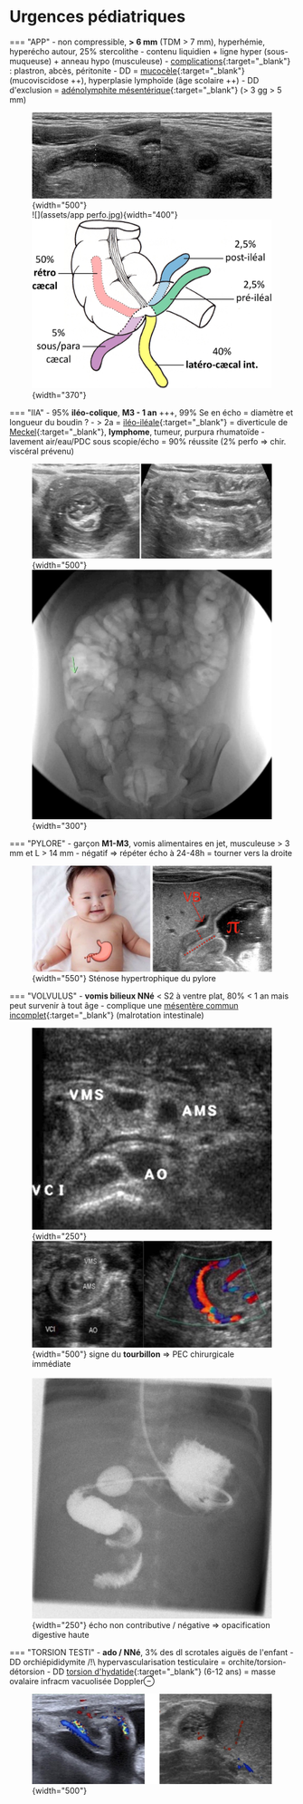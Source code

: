 # Urgences pédiatriques

=== "APP"
    - non compressible, **> 6 mm** (TDM > 7 mm), hyperhémie, hyperécho autour, 25% stercolithe
    - contenu liquidien + ligne hyper (sous-muqueuse) + anneau hypo (musculeuse)
    - [complications](https://www.lexipatho.fr/36-appendicite-aigue){:target="_blank"} : plastron, abcès, péritonite
    - DD = [mucocèle](https://radiopaedia.org/articles/appendiceal-mucocele-2){:target="_blank"} (mucoviscidose ++), hyperplasie lymphoïde (âge scolaire ++)
    - DD d'exclusion = [adénolymphite mésentérique](https://radiopaedia.org/articles/mesenteric-adenitis){:target="_blank"} (> 3 gg > 5 mm)
    <figure markdown="span">
        ![](assets/appendicite.jpg){width="500"}
        </br>
        ![](assets/app perfo.jpg){width="400"}
        </br>
        ![](assets/app.jpg){width="370"}
    </figure>
=== "IIA"
    - 95% **iléo-colique**, **M3 - 1 an** +++, 99% Se en écho = diamètre et longueur du boudin ?
    - &gt; 2a = [iléo-iléale](https://radiopaedia.org/articles/intussusception){:target="_blank"} = diverticule de [Meckel](https://radiopaedia.org/articles/meckel-diverticulum-3){:target="_blank"}, **lymphome**, tumeur, purpura rhumatoïde
    - lavement air/eau/PDC sous scopie/écho = 90% réussite (2% perfo => chir. viscéral prévenu)
    <figure markdown="span">
        ![](assets/IIA.jpg){width="500"}
        </br>
        ![](assets/lavement.jpg){width="300"}
    </figure>
=== "PYLORE"
    - garçon **M1-M3**, vomis alimentaires en jet, musculeuse > 3 mm et L > 14 mm
    - négatif => répéter écho à 24-48h = tourner vers la droite
    <figure markdown="span">
        ![](assets/pylore.jpg){width="550"}
        Sténose hypertrophique du pylore
    </figure>
=== "VOLVULUS"
    - **vomis bilieux NNé** < S2 à ventre plat, 80% < 1 an mais peut survenir à tout âge
    - complique une [mésentère commun incomplet](https://onclepaul.fr/wp-content/uploads/2011/07/volvulus-du-gr%C3%AAle-adulte-synth%C3%A8se.pdf){:target="_blank"} (malrotation intestinale)
    <figure markdown="span">
        ![](assets/VMS.jpg){width="250"}
        </br>
        ![](assets/tourbillon.jpg){width="500"}
        signe du **tourbillon** => PEC chirurgicale immédiate
        </br></br>
        ![](assets/volvulus.jpg){width="250"}
        écho non contributive / négative => opacification digestive haute
    </figure>
=== "TORSION TESTI"
    - <b>ado / NNé</b>, 3% des dl scrotales aiguës de l'enfant
    - DD orchiépididymite /!\ hypervascularisation testiculaire = orchite/torsion-détorsion
    - DD [torsion d'hydatide](https://comu-occitanie.fr/wp-content/uploads/2024/04/Presentation-echographie-testiculaire-JVial.pdf){:target="_blank"} (6-12 ans) = masse ovalaire infracm vacuolisée Doppler⊖
    <figure markdown="span">
        ![](assets/testi.jpg){width="500"}
    </figure>